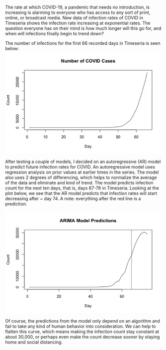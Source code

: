 The rate at which COVID-19, a pandemic that needs no introduction, is increasing is alarming to everyone who has access to any sort of print, online, or broadcast media.  New data of infection rates of COVID in Timeseria shows the infection rate increasing at exponential rates.  The question everyone has on their mind is how much longer will this go for, and when will infections finally begin to trend down?

The number of infections for the first 66 recorded days in Timeseria is seen below:
![](/covid%20count.jpeg)

After testing a couple of models, I decided on an autoregressive (AR) model to predict future infection rates for COVID.  An autoregressive model uses regression analysis on prior values at earlier times in the series.  The model also uses 2 degrees of differencing, which helps to normalize the average of the data and eliminate and kind of trend.  The model predicts infection count for the next ten days, that is, days 67-76 in Timeseria.  Looking at the plot below, we see that the AR model predicts that infection rates will start decreasing after ~ day 74.  A note: everything after the red line is a prediction.

![](/arima%20pred.jpeg)

Of course, the predictions from the model only depend on an algorithm and fail to take any kind of human behavior into consideration.  We can help to flatten this curve, which means making the infection count stay constant at about 30,000, or perhaps even make the count decrease sooner by staying home and social distancing. 
